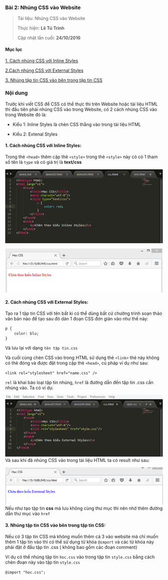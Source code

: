 ### Bài 2: Nhúng CSS vào Website

> Tài liệu: Nhúng CSS vào Website
> 
> Thực hiện: **Lê Tú Trinh**
> 
> Cập nhật lần cuối: **24/10/2016**

#### Mục lục

[1. Cách nhúng CSS với Inline Styles](#01)

[2.Cách nhúng CSS với External Styles](#02)

[3. Nhúng tập tin CSS vào bên trong tập tin CSS](#03)

### Nội dung

Trước khi viết CSS để CSS có thể thực thi trên Website hoặc  tài liệu HTML thì đầu tiên phải nhúng CSS vào trong Website, có 2 cách nhúng CSS vào trong Website đó là:

- Kiểu 1: Inline Styles là chèn CSS thẳng vào trong tài liệu HTML

- Kiểu 2: Extenal Styles

<a name="01"></a>
#### 1. Cách nhúng CSS với Inline Styles:
 
 Trong thẻ `<head>` thêm cặp thẻ `<style>` trong thẻ `<style>` này có có 1 tham số tên là `type` và có giá trị là **text/css**

![1](https://github.com/TrinhTu/web_developer/blob/master/Task05_CSS_Course_01/Bai_02/image/anh1.png.png)

![2](https://github.com/TrinhTu/web_developer/blob/master/Task05_CSS_Course_01/Bai_02/image/anh2.png.png)

<a name="02"></a>
#### 2. Cách nhúng CSS với External Styles:

Tạo ra 1 tập tin CSS với tên bất kì có thể dùng bất cứ chường trình soạn thảo văn bản nào để tạo sau đó dán 1 đoạn CSS đơn giản vào như thế này:

```
p {
	color: blu;
}
```

Và lưu lại với dạng `tên tập tin.css` 

Và cuối cùng chèn CSS vào trong HTML sử dụng thẻ `<link>` thẻ này không có thẻ đóng và được đặt trong cặp thẻ `<head>`, cú pháp ví dụ như sau:

`<link rel="stylesheet" href="name.css" />`

`rel` là khai báo loại tập tin nhúng, `href` là đường dẫn đến tập tin .css cần nhúng vào. Ta có ví dụ:

![3](https://github.com/TrinhTu/web_developer/blob/master/Task05_CSS_Course_01/Bai_02/image/anh3.png.png)
Và sau khi đã nhúng CSS vào trong tài liệu HTML ta có result như sau: 

![4](https://github.com/TrinhTu/web_developer/blob/master/Task05_CSS_Course_01/Bai_02/image/anh4.png.png)
Nếu như tạo tập tin **css** mà lưu không cùng thư mục thì nên nhớ thêm đường dẫn thư mục vào `href`

<a name="03"></a>
#### 3. Nhúng tập tin CSS vào bên trong tập tin CSS:

Nếu có 3 tập tin CSS mà không muốn thêm cả 3 vào website mà chỉ muốn thêm 1 tập tin vào thì có thể sử dụng từ khóa `@import` và các từ khóa này phải đặt ở đầu tập tin .css ( không bao gồm các đoạn comment)

Ví dụ có thể nhúng tập tin `hoc.css` vào trong tập tin `style.css` bằng cách chèn đoạn này vào tập tin `style.css`

`@import "hoc.css";`


